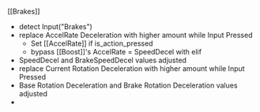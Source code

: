 
[[Brakes]]

- detect Input("Brakes")
- replace AccelRate Deceleration with higher amount while Input Pressed
	- Set [[AccelRate]] if is_action_pressed
	- bypass [[Boost]]'s AccelRate = SpeedDecel with elif
- SpeedDecel and BrakeSpeedDecel values adjusted 
- replace Current Rotation Deceleration with higher amount while Input Pressed
- Base Rotation Deceleration and Brake Rotation Deceleration values adjusted
- 
